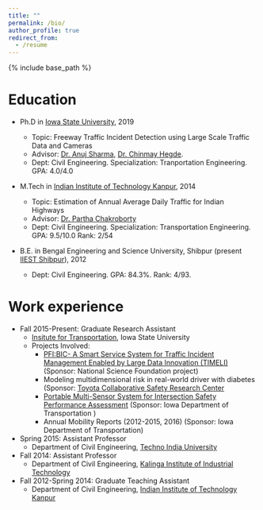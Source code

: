 ```yaml
---
title: ""
permalink: /bio/
author_profile: true
redirect_from:
  - /resume
---
```


{% include base_path %}

Education
======

* Ph.D in <a href="https://www.iastate.edu/" target="_blank">Iowa State University</a>, 2019
  * Topic: Freeway Traffic Incident Detection using Large Scale Traffic Data and Cameras
  * Advisor: <a href="https://www.ccee.iastate.edu/directory/?user_page=anujs" target="_blank">Dr. Anuj Sharma</a>, <a href="http://home.engineering.iastate.edu/~chinmay/" target="_blank">Dr. Chinmay Hegde</a>.
  * Dept: Civil Engineering. Specialization: Tranportation Engineering. GPA: 4.0/4.0
  
* M.Tech in <a href="http://www.iitk.ac.in/" target="_blank">Indian Institute of Technology Kanpur</a>, 2014
  * Topic: Estimation of Annual Average Daily Traffic for Indian Highways
  * Advisor: <a href="http://home.iitk.ac.in/~partha/" target="_blank">Dr. Partha Chakroborty</a>
  * Dept: Civil Engineering. Specialization: Transportation Engineering. GPA: 9.5/10.0 Rank: 2/54
  
* B.E. in Bengal Engineering and Science University, Shibpur (present <a href="http://www.iiests.ac.in/" target="_blank">IIEST Shibpur</a>), 2012
  * Dept: Civil Engineering. GPA: 84.3%. Rank: 4/93.



Work experience
======
* Fall 2015-Present: Graduate Research Assistant
  * <a href="http://www.intrans.iastate.edu" target="_blank">Insitute for Transportation</a>, Iowa State University
  * Projects Involved: 
    * <a href="https://nsf.gov/awardsearch/showAward?AWD_ID=1632116" target="_blank">PFI:BIC- A Smart Service System for Traffic Incident Management Enabled by Large Data Innovation (TIMELI)</a> (Sponsor: National Science Foundation project)
    * Modeling multidimensional risk in real-world driver with diabetes (Sponsor: <a href="https://www.toyota.com/csrc/" target="_blank">Toyota Collaborative Safety Research Center</a>
    * <a href="http://publications.iowa.gov/28701/2/portable_multi-sensors_for_intersection_safety_assess_Tech%20Brief.pdf" target="_blank">Portable Multi-Sensor System for Intersection Safety Performance Assessment</a> (Sponsor: Iowa Department of Transportation )
    * Annual Mobility Reports (2012-2015, 2016) (Sponsor: Iowa Department of Transportation)
* Spring 2015: Assistant Professor
  * Department of Civil Engineering, <a href="https://technoindiauniversity.ac.in/" target="_blank">Techno India University</a>
* Fall 2014: Assistant Professor
  * Department of Civil Engineering, <a href="http://kiit.ac.in/" target="_blank">Kalinga Institute of Industrial Technology</a>
* Fall 2012-Spring 2014: Graduate Teaching Assistant
  * Department of Civil Engineering, <a href="https://www.iitk.ac.in/" target="_blank">Indian Institute of Technology Kanpur</a>
